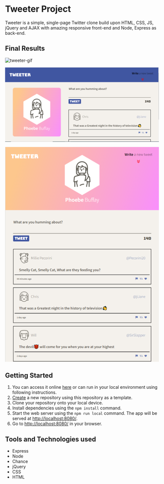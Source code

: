 # Tweeter Project

Tweeter is a simple, single-page Twitter clone build upon HTML, CSS, JS, jQuery and AJAX with amazing responsive front-end and Node, Express as back-end.

## Final Results

![tweeter-gif](https://github.com/shubham2295/tweeter/blob/master/docs/tweeter.gif)

![tweeter-desktop-home](https://github.com/shubham2295/tweeter/blob/master/docs/desktop_home.PNG)

![tweeter-mobile-home](https://github.com/shubham2295/tweeter/blob/master/docs/mobile_home.png)

## Getting Started

1. You can access it online [here](https://shubham-tweeter.herokuapp.com/) or can run in your local environment using following instructions.
2. [Create](https://github.com/shubham2295/tweeter.git) a new repository using this repository as a template.
3. Clone your repository onto your local device.
4. Install dependencies using the `npm install` command.
5. Start the web server using the `npm run local` command. The app will be served at <http://localhost:8080/>.
6. Go to <http://localhost:8080/> in your browser.

## Tools and Technologies used

- Express
- Node
- Chance
- jQuery
- CSS
- HTML
